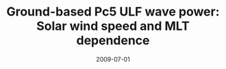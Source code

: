 ---
title: "Ground-based Pc5 ULF wave power: Solar wind speed and MLT dependence"
collection: publications
permalink: /publication/2009-07-01-Pahud
date: 2009-07-01
venue: 'Journal of Atmospheric and Solar-Terrestrial Physics'
paperurl: 'https://doi.org/10.1016/j.jastp.2008.12.004'
citation: 'Pahud, D. M., Rae, I. J., Mann, I. R., Murphy, K. R., &amp; Amalraj, V. (2009). Ground-based Pc5 ULF wave power: Solar wind speed and MLT dependence. Journal of Atmospheric and Solar-Terrestrial Physics, 71(10-11), 1082-1092. '
---
